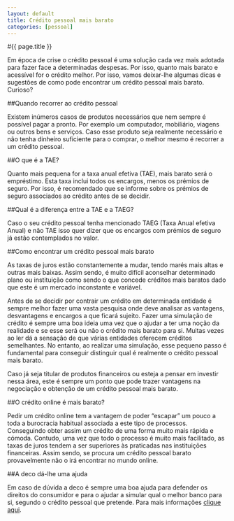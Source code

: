 ```yaml
---
layout: default
title: Crédito pessoal mais barato
categories: [pessoal]
---
```


#{{ page.title }}

Em época de crise o crédito pessoal é uma solução cada vez mais adotada para fazer face a determinadas despesas. Por isso, quanto mais barato e acessível for o crédito melhor. Por isso, vamos deixar-lhe algumas dicas e sugestões de como pode encontrar um crédito pessoal mais barato. Curioso?

##Quando recorrer ao crédito pessoal

Existem inúmeros casos de produtos necessários que nem sempre é possível pagar a pronto. Por exemplo um computador, mobiliário, viagens ou outros bens e serviços. Caso esse produto seja realmente necessário e não tenha dinheiro suficiente para o comprar, o melhor mesmo é recorrer a um crédito pessoal.

##O que é a TAE?

Quanto mais pequena for a taxa anual efetiva (TAE), mais barato será o empréstimo. Esta taxa inclui todos os encargos, menos os prémios de seguro. Por isso, é recomendado que se informe sobre os prémios de seguro associados ao crédito antes de se decidir.

##Qual é a diferença entre a TAE e a TAEG?

Caso o seu crédito pessoal tenha mencionado TAEG (Taxa Anual efetiva Anual) e não TAE isso quer dizer que os encargos com prémios de seguro já estão contemplados no valor.

##Como encontrar um crédito pessoal mais barato

As taxas de juros estão constantemente a mudar, tendo marés mais altas e outras mais baixas. Assim sendo, é muito difícil aconselhar determinado plano ou instituição como sendo o que concede créditos mais baratos dado que este é um mercado inconstante e variável.

Antes de se decidir por contrair um crédito em determinada entidade é sempre melhor fazer uma vasta pesquisa onde deve analisar as vantagens, desvantagens e encargos a que ficará sujeito. Fazer uma simulação de crédito é sempre uma boa ideia uma vez que o ajudar a ter uma noção da realidade e se esse será ou não o crédito mais barato para si. Muitas vezes ao ler dá a sensação de que várias entidades oferecem créditos semelhantes. No entanto, ao realizar uma simulação, esse pequeno passo é fundamental para conseguir distinguir qual é realmente o crédito pessoal mais barato.

Caso já seja titular de produtos financeiros ou esteja a pensar em investir nessa área, este é sempre um ponto que pode trazer vantagens na negociação e obtenção de um crédito pessoal mais barato.

##O crédito online é mais barato?

Pedir um crédito online tem a vantagem de poder “escapar” um pouco a toda a burocracia habitual associada a este tipo de processos. Conseguindo obter assim um crédito de uma forma muito mais rápida e cómoda. Contudo, uma vez que todo o processo é muito mais facilitado, as taxas de juros tendem a ser superiores às praticadas nas instituições financeiras. Assim sendo, se procura um crédito pessoal barato provavelmente não o irá encontrar no mundo online.

##A deco dá-lhe uma ajuda

Em caso de dúvida a deco é sempre uma boa ajuda para defender os direitos do consumidor e para o ajudar a simular qual o melhor banco para si, segundo o crédito pessoal que pretende. Para mais informações [clique aqui](http://www.deco.proteste.pt/dinheiro/nc/simule-e-poupe/credito-pessoal-melhor-banco).
